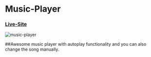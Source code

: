 # Music-Player
### [Live-Site](https://jayant1139.github.io/Music_Player)
![music-player](https://i.ibb.co/8dvYfS8/Screenshot-2021-10-16-210219.jpg)

##Awesome music player with autoplay functionality and you can also change the song manually.

